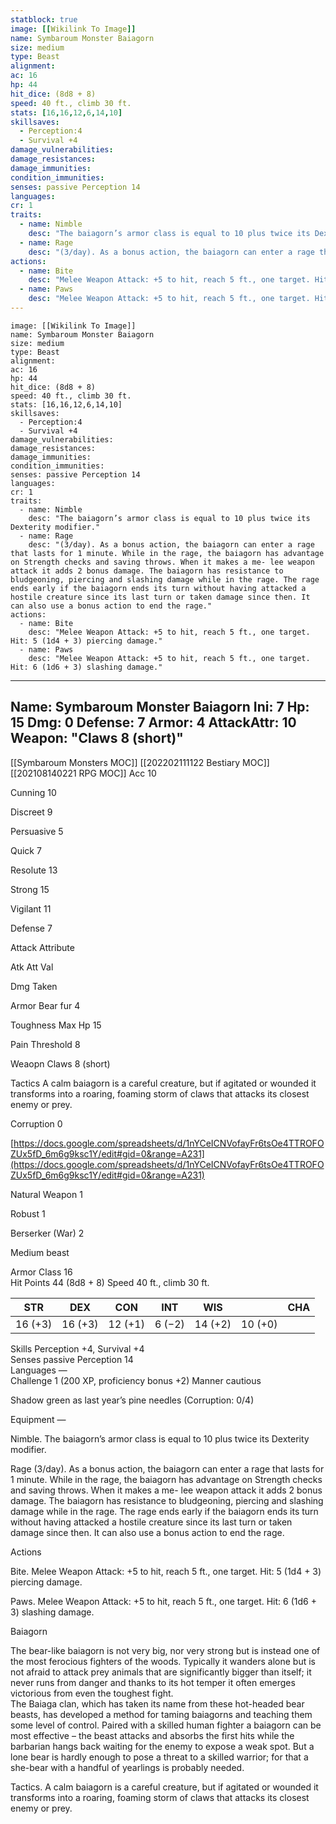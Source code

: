 ```yaml
---
statblock: true
image: [[Wikilink To Image]]
name: Symbaroum Monster Baiagorn
size: medium
type: Beast
alignment: 
ac: 16
hp: 44
hit_dice: (8d8 + 8)
speed: 40 ft., climb 30 ft.
stats: [16,16,12,6,14,10]
skillsaves:
  - Perception:4
  - Survival +4  
damage_vulnerabilities: 
damage_resistances: 
damage_immunities: 
condition_immunities: 
senses: passive Perception 14
languages: 
cr: 1
traits:
  - name: Nimble
    desc: "The baiagorn’s armor class is equal to 10 plus twice its Dexterity modifier."
  - name: Rage
    desc: "(3/day). As a bonus action, the baiagorn can enter a rage that lasts for 1 minute. While in the rage, the baiagorn has advantage on Strength checks and saving throws. When it makes a me- lee weapon attack it adds 2 bonus damage. The baiagorn has resistance to bludgeoning, piercing and slashing damage while in the rage. The rage ends early if the baiagorn ends its turn without having attacked a hostile creature since its last turn or taken damage since then. It can also use a bonus action to end the rage."
actions:
  - name: Bite
    desc: "Melee Weapon Attack: +5 to hit, reach 5 ft., one target. Hit: 5 (1d4 + 3) piercing damage."
  - name: Paws
    desc: "Melee Weapon Attack: +5 to hit, reach 5 ft., one target. Hit: 6 (1d6 + 3) slashing damage."
---
```

```statblock
image: [[Wikilink To Image]]
name: Symbaroum Monster Baiagorn
size: medium
type: Beast
alignment: 
ac: 16
hp: 44
hit_dice: (8d8 + 8)
speed: 40 ft., climb 30 ft.
stats: [16,16,12,6,14,10]
skillsaves:
  - Perception:4
  - Survival +4  
damage_vulnerabilities: 
damage_resistances: 
damage_immunities: 
condition_immunities: 
senses: passive Perception 14
languages: 
cr: 1
traits:
  - name: Nimble
    desc: "The baiagorn’s armor class is equal to 10 plus twice its Dexterity modifier."
  - name: Rage
    desc: "(3/day). As a bonus action, the baiagorn can enter a rage that lasts for 1 minute. While in the rage, the baiagorn has advantage on Strength checks and saving throws. When it makes a me- lee weapon attack it adds 2 bonus damage. The baiagorn has resistance to bludgeoning, piercing and slashing damage while in the rage. The rage ends early if the baiagorn ends its turn without having attacked a hostile creature since its last turn or taken damage since then. It can also use a bonus action to end the rage."
actions:
  - name: Bite
    desc: "Melee Weapon Attack: +5 to hit, reach 5 ft., one target. Hit: 5 (1d4 + 3) piercing damage."
  - name: Paws
    desc: "Melee Weapon Attack: +5 to hit, reach 5 ft., one target. Hit: 6 (1d6 + 3) slashing damage."
```
---
Name: Symbaroum Monster Baiagorn
Ini: 7
Hp: 15
Dmg: 0
Defense: 7
Armor: 4
AttackAttr: 10
Weapon: "Claws 8 (short)"
---
[[Symbaroum Monsters MOC]]
[[202202111122 Bestiary MOC]]
[[202108140221 RPG MOC]]
Acc 10

Cunning 10

Discreet 9

Persuasive 5

Quick 7

Resolute 13

Strong 15

Vigilant 11

Defense 7

Attack Attribute

Atk Att Val

Dmg Taken

Armor Bear fur 4

Toughness Max Hp 15

Pain Threshold 8

Weaopn Claws 8 (short)

Tactics A calm baiagorn is a careful creature, but if agitated or wounded it transforms into a roaring, foaming storm of claws that attacks its closest enemy or prey.

Corruption 0

[https://docs.google.com/spreadsheets/d/1nYCeICNVofayFr6tsOe4TTROFOZUx5fD_6m6g9ksc1Y/edit#gid=0&range=A231](https://docs.google.com/spreadsheets/d/1nYCeICNVofayFr6tsOe4TTROFOZUx5fD_6m6g9ksc1Y/edit#gid=0&range=A231)

Natural Weapon 1

Robust 1

Berserker (War) 2


 

Medium beast
 

Armor Class 16  
Hit Points 44 (8d8 + 8) 
Speed 40 ft., climb 30 ft.


 

| STR     | DEX     | CON     | INT    | WIS     |         | CHA |
| ------- | ------- | ------- | ------ | ------- | ------- | --- |
| 16 (+3) | 16 (+3) | 12 (+1) | 6 (−2) | 14 (+2) | 10 (+0) |     |

 

Skills Perception +4, Survival +4  
Senses passive Perception 14  
Languages —  
Challenge 1 (200 XP, proficiency bonus +2) Manner cautious

Shadow green as last year’s pine needles (Corruption: 0/4)

Equipment —

 
Nimble. The baiagorn’s armor class is equal to 10 plus twice its Dexterity modifier.

Rage (3/day). As a bonus action, the baiagorn can enter a rage that lasts for 1 minute. While in the rage, the baiagorn has advantage on Strength checks and saving throws. When it makes a me- lee weapon attack it adds 2 bonus damage. The baiagorn has resistance to bludgeoning, piercing and slashing damage while in the rage. The rage ends early if the baiagorn ends its turn without having attacked a hostile creature since its last turn or taken damage since then. It can also use a bonus action to end the rage.

Actions

Bite. Melee Weapon Attack: +5 to hit, reach 5 ft., one target. Hit: 5 (1d4 + 3) piercing damage.

Paws. Melee Weapon Attack: +5 to hit, reach 5 ft., one target. Hit: 6 (1d6 + 3) slashing damage.









Baiagorn

The bear-like baiagorn is not very big, nor very strong but is instead one of the most ferocious fighters of the woods. Typically it wanders alone but is not afraid to attack prey animals that are significantly bigger than itself; it never runs from danger and thanks to its hot temper it often emerges victorious from even the toughest fight.  
The Baiaga clan, which has taken its name from these hot-headed bear beasts, has developed a method for taming baiagorns and teaching them some level of control. Paired with a skilled human fighter a baiagorn can be most effective – the beast attacks and absorbs the first hits while the barbarian hangs back waiting for the enemy to expose a weak spot. But a lone bear is hardly enough to pose a threat to a skilled warrior; for that a she-bear with a handful of yearlings is probably needed.

Tactics. A calm baiagorn is a careful creature, but if agitated or wounded it transforms into a roaring, foaming storm of claws that attacks its closest enemy or prey.


